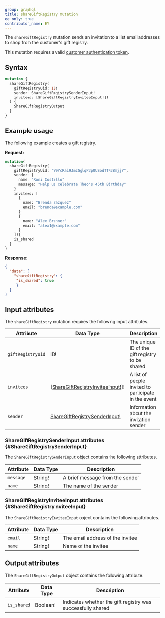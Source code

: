 ```yaml
---
group: graphql
title: shareGiftRegistry mutation
ee_only: true
contributor_name: EY
---
```


The `shareGiftRegistry` mutation sends an invitation to a list email addresses to shop from the customer's gift registry.

This mutation requires a valid [customer authentication token]({{page.baseurl}}/graphql/mutations/generate-customer-token.html).

## Syntax

```graphql
mutation {
  shareGiftRegistry(
    giftRegistryUid: ID!
    sender: ShareGiftRegistrySenderInput!
    invitees: [ShareGiftRegistryInviteeInput!]!
  ) {
    ShareGiftRegistryOutput
  }
}
```

## Example usage

The following example creates a gift registry.

**Request:**

```graphql
mutation{
  shareGiftRegistry(
    giftRegistryUid: "W9YcRai9JmzGglqP3p0USodTTM3BmjjY", 
    sender: {
      name: "Roni Costello"
      message: "Help us celebrate Theo's 45th Birthday"
    }
    invitees: [
      {
        name: "Brenda Vazquez"
        email: "brenda@example.com"
      }
      {
        name: "Alex Brunner"
        email: "alex1@example.com"
      }
    ]){
    is_shared
  }
}
```

**Response:**

```json
{
  "data": {
    "shareGiftRegistry": {
     "is_shared": true
     }
  }
}
```

## Input attributes

The `shareGiftRegistry` mutation requires the following input attributes.

Attribute |  Data Type | Description
--- | --- | ---
`giftRegistryUid`| ID! | The unique ID of the gift registry to be shared
`invitees`| [[ShareGiftRegistryInviteeInput!](#ShareGiftRegistryinviteeInput)]! | A list of people invited to participate in the event
`sender`| [ShareGiftRegistrySenderInput!](#ShareGiftRegistrySenderInput) | Information about the invitation sender

### ShareGiftRegistrySenderInput attributes {#ShareGiftRegistrySenderInput}

The `ShareGiftRegistrySenderInput` object contains the following attributes.

Attribute |  Data Type | Description
--- | --- | ---
`message` | String! | A brief message from the sender
`name`| String! | The name of the sender

### ShareGiftRegistryInviteeInput attributes {#ShareGiftRegistryinviteeInput}

The `ShareGiftRegistryInviteeInput` object contains the following attributes.

Attribute |  Data Type | Description
--- | --- | ---
`email` | String! | The email address of the invitee
`name`| String! | Name of the invitee

## Output attributes

The `ShareGiftRegistryOutput` object contains the following attribute.

Attribute |  Data Type | Description
--- | --- | ---
`is_shared` | Boolean! | Indicates whether the gift registry was successfully shared